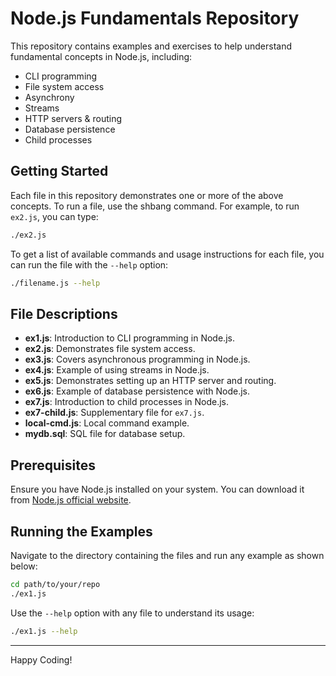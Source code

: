 # Node.js Fundamentals Repository

This repository contains examples and exercises to help understand fundamental concepts in Node.js, including:

- CLI programming
- File system access
- Asynchrony
- Streams
- HTTP servers & routing
- Database persistence
- Child processes

## Getting Started

Each file in this repository demonstrates one or more of the above concepts. To run a file, use the shbang command. For example, to run `ex2.js`, you can type:

```bash
./ex2.js
```

To get a list of available commands and usage instructions for each file, you can run the file with the `--help` option:

```bash
./filename.js --help
```

## File Descriptions

- **ex1.js**: Introduction to CLI programming in Node.js.
- **ex2.js**: Demonstrates file system access.
- **ex3.js**: Covers asynchronous programming in Node.js.
- **ex4.js**: Example of using streams in Node.js.
- **ex5.js**: Demonstrates setting up an HTTP server and routing.
- **ex6.js**: Example of database persistence with Node.js.
- **ex7.js**: Introduction to child processes in Node.js.
- **ex7-child.js**: Supplementary file for `ex7.js`.
- **local-cmd.js**: Local command example.
- **mydb.sql**: SQL file for database setup.

## Prerequisites

Ensure you have Node.js installed on your system. You can download it from [Node.js official website](https://nodejs.org/).

## Running the Examples

Navigate to the directory containing the files and run any example as shown below:

```bash
cd path/to/your/repo
./ex1.js
```

Use the `--help` option with any file to understand its usage:

```bash
./ex1.js --help
```
---

Happy Coding!

